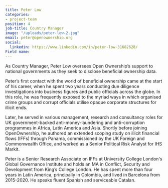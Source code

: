 ```yaml
---
title: Peter Low
categories:
- project-team
position: 4
job-title: Country Manager
image: "/uploads/peter-low-2.jpg"
email: peter@openownership.org
social:
  linkedin: https://www.linkedin.com/in/peter-low-31682628/
Field name: 
---
```


As Country Manager, Peter Low oversees Open Ownership’s support to national governments as they seek to disclose beneficial ownership data.

Peter’s first contact with the world of beneficial ownership came at the start of his career, when he spent two years conducting due diligence investigations into business figures and public officials across the globe. In this role, he was frequently exposed to the myriad ways in which organised crime groups and corrupt officials utilise opaque corporate structures for illicit ends.

Later, he served in various management, research and consultancy roles for UK government-backed anti-money-laundering and anti-corruption programmes in Africa, Latin America and Asia. Shortly before joining OpenOwnership, he authored an extended scoping study on illicit financial flows (IFFs) through Panama, commissioned by the UK Foreign and Commonwealth Office, and worked as a Senior Political Risk Analyst for IHS Markit.

Peter is a Senior Research Associate on IFFs at University College London's Global Governance Institute and holds an MA in Conflict, Security and Development from King’s College London. He has spent more than four years in Latin America, principally in Colombia, and lived in Barcelona from 2015-2020. He speaks fluent Spanish and serviceable Catalan.
